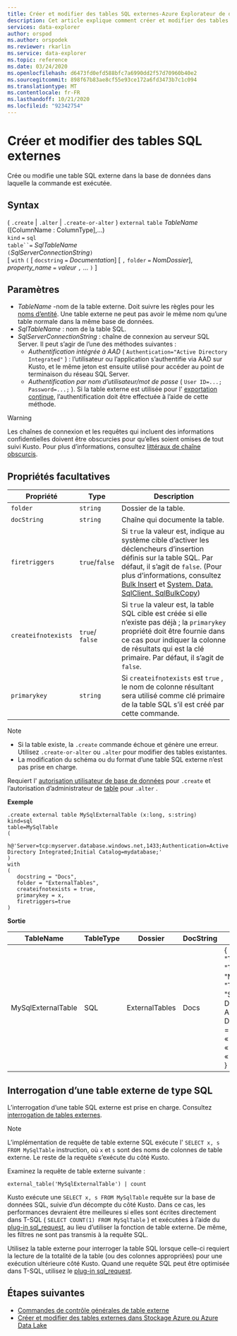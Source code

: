 ```yaml
---
title: Créer et modifier des tables SQL externes-Azure Explorateur de données
description: Cet article explique comment créer et modifier des tables SQL externes.
services: data-explorer
author: orspod
ms.author: orspodek
ms.reviewer: rkarlin
ms.service: data-explorer
ms.topic: reference
ms.date: 03/24/2020
ms.openlocfilehash: d6473fd0efd588bfc7a6990dd2f57d70960b40e2
ms.sourcegitcommit: 898f67b83ae8cf55e93ce172a6fd3473b7c1c094
ms.translationtype: MT
ms.contentlocale: fr-FR
ms.lasthandoff: 10/21/2020
ms.locfileid: "92342754"
---
```

# <a name="create-and-alter-external-sql-tables"></a>Créer et modifier des tables SQL externes

Crée ou modifie une table SQL externe dans la base de données dans laquelle la commande est exécutée.  

## <a name="syntax"></a>Syntax

( `.create`  |  `.alter`  |  `.create-or-alter` ) `external` `table` *TableName* ([ColumnName : ColumnType],...)  
`kind` `=` `sql`  
`table``=` *SqlTableName*  
`(`*SqlServerConnectionString*`)`  
[ `with` `(` [ `docstring` `=` *Documentation*] [ `,` `folder` `=` *NomDossier*], *property_name* `=` *valeur* `,` ... `)` ]

## <a name="parameters"></a>Paramètres

* *TableName* -nom de la table externe. Doit suivre les règles pour les [noms d’entité](../query/schema-entities/entity-names.md). Une table externe ne peut pas avoir le même nom qu’une table normale dans la même base de données.
* *SqlTableName* : nom de la table SQL.
* *SqlServerConnectionString* : chaîne de connexion au serveur SQL Server. Il peut s’agir de l’une des méthodes suivantes : 
  * *Authentification intégrée à AAD* ( `Authentication="Active Directory Integrated"` ) : l’utilisateur ou l’application s’authentifie via AAD sur Kusto, et le même jeton est ensuite utilisé pour accéder au point de terminaison du réseau SQL Server.
  * *Authentification par nom d’utilisateur/mot de passe* ( `User ID=...; Password=...;` ). Si la table externe est utilisée pour l' [exportation continue](data-export/continuous-data-export.md), l’authentification doit être effectuée à l’aide de cette méthode. 

> [!WARNING]
> Les chaînes de connexion et les requêtes qui incluent des informations confidentielles doivent être obscurcies pour qu’elles soient omises de tout suivi Kusto. Pour plus d’informations, consultez [littéraux de chaîne obscurcis](../query/scalar-data-types/string.md#obfuscated-string-literals).

## <a name="optional-properties"></a>Propriétés facultatives

| Propriété            | Type            | Description                          |
|---------------------|-----------------|---------------------------------------------------------------------------------------------------|
| `folder`            | `string`        | Dossier de la table.                  |
| `docString`         | `string`        | Chaîne qui documente la table.      |
| `firetriggers`      | `true`/`false`  | Si `true` la valeur est, indique au système cible d’activer les déclencheurs d’insertion définis sur la table SQL. Par défaut, il s’agit de `false`. (Pour plus d’informations, consultez [Bulk Insert](/sql/t-sql/statements/bulk-insert-transact-sql) et [System. Data. SqlClient. SqlBulkCopy](/dotnet/api/system.data.sqlclient.sqlbulkcopy)) |
| `createifnotexists` | `true`/ `false` | Si `true` la valeur est, la table SQL cible est créée si elle n’existe pas déjà ; la `primarykey` propriété doit être fournie dans ce cas pour indiquer la colonne de résultats qui est la clé primaire. Par défaut, il s’agit de `false`.  |
| `primarykey`        | `string`        | Si `createifnotexists` est `true` , le nom de colonne résultant sera utilisé comme clé primaire de la table SQL s’il est créé par cette commande.                  |

> [!NOTE]
> * Si la table existe, la `.create` commande échoue et génère une erreur. Utilisez `.create-or-alter` ou `.alter` pour modifier des tables existantes. 
> * La modification du schéma ou du format d’une table SQL externe n’est pas prise en charge. 

Requiert l' [autorisation utilisateur de base de données](../management/access-control/role-based-authorization.md) pour `.create` et l’autorisation d’administrateur de [table](../management/access-control/role-based-authorization.md) pour `.alter` . 
 
**Exemple** 

```kusto
.create external table MySqlExternalTable (x:long, s:string) 
kind=sql
table=MySqlTable
( 
   h@'Server=tcp:myserver.database.windows.net,1433;Authentication=Active Directory Integrated;Initial Catalog=mydatabase;'
)
with 
(
   docstring = "Docs",
   folder = "ExternalTables", 
   createifnotexists = true,
   primarykey = x,
   firetriggers=true
)  
```

**Sortie**

| TableName   | TableType | Dossier         | DocString | Propriétés                            |
|-------------|-----------|----------------|-----------|---------------------------------------|
| MySqlExternalTable | SQL       | ExternalTables | Docs      | {<br>  "TargetEntityKind": "sqltable'",<br>  "TargetEntityName": "MySqlTable",<br>  "TargetEntityConnectionString" : "Server = TCP :myserver. Database. Windows. net, 1433 ; Authentication = Active Directory intégré ; initial catalog = mabdd ;»,<br>  « FireTriggers » : true,<br>  « CreateIfNotExists » : true,<br>  « PrimaryKey » : « x »<br>} |

## <a name="querying-an-external-table-of-type-sql"></a>Interrogation d’une table externe de type SQL

L’interrogation d’une table SQL externe est prise en charge. Consultez [interrogation de tables externes](../../data-lake-query-data.md). 

> [!Note]
> L’implémentation de requête de table externe SQL exécute l' `SELECT x, s FROM MySqlTable` instruction, où `x` et `s` sont des noms de colonnes de table externe. Le reste de la requête s’exécute du côté Kusto.

Examinez la requête de table externe suivante : 

```kusto
external_table('MySqlExternalTable') | count
```

Kusto exécute une `SELECT x, s FROM MySqlTable` requête sur la base de données SQL, suivie d’un décompte du côté Kusto. Dans ce cas, les performances devraient être meilleures si elles sont écrites directement dans T-SQL ( `SELECT COUNT(1) FROM MySqlTable` ) et exécutées à l’aide du [plug-in sql_request](../query/sqlrequestplugin.md), au lieu d’utiliser la fonction de table externe. De même, les filtres ne sont pas transmis à la requête SQL.  

Utilisez la table externe pour interroger la table SQL lorsque celle-ci requiert la lecture de la totalité de la table (ou des colonnes appropriées) pour une exécution ultérieure côté Kusto. Quand une requête SQL peut être optimisée dans T-SQL, utilisez le [plug-in sql_request](../query/sqlrequestplugin.md).

## <a name="next-steps"></a>Étapes suivantes

* [Commandes de contrôle générales de table externe](./external-table-commands.md)
* [Créer et modifier des tables externes dans Stockage Azure ou Azure Data Lake](external-tables-azurestorage-azuredatalake.md)